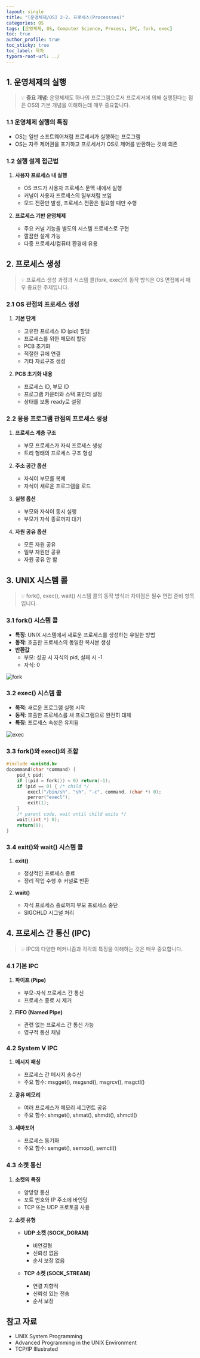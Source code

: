 ```yaml
---
layout: single
title: "[운영체제/OS] 2-2. 프로세스(Processses)"
categories: OS
tags: [운영체제, OS, Computer Science, Process, IPC, fork, exec]
toc: true
author_profile: true
toc_sticky: true
toc_label: 목차
typora-root-url: ../
---
```


## 1. 운영체제의 실행

> 💡 **중요 개념**: 운영체제도 하나의 프로그램으로서 프로세서에 의해 실행된다는 점은 OS의 기본 개념을 이해하는데 매우 중요합니다.

### 1.1 운영체제 실행의 특징
- OS는 일반 소프트웨어처럼 프로세서가 실행하는 프로그램
- OS는 자주 제어권을 포기하고 프로세서가 OS로 제어를 반환하는 것에 의존

### 1.2 실행 설계 접근법
1. **사용자 프로세스 내 실행**
   - OS 코드가 사용자 프로세스 문맥 내에서 실행
   - 커널이 사용자 프로세스의 일부처럼 보임
   - 모드 전환만 발생, 프로세스 전환은 필요할 때만 수행

2. **프로세스 기반 운영체제**
   - 주요 커널 기능을 별도의 시스템 프로세스로 구현
   - 깔끔한 설계 가능
   - 다중 프로세서/컴퓨터 환경에 유용

## 2. 프로세스 생성

> 💡 프로세스 생성 과정과 시스템 콜(fork, exec)의 동작 방식은 OS 면접에서 매우 중요한 주제입니다.

### 2.1 OS 관점의 프로세스 생성
1. **기본 단계**
   - 고유한 프로세스 ID (pid) 할당
   - 프로세스를 위한 메모리 할당
   - PCB 초기화
   - 적절한 큐에 연결
   - 기타 자료구조 생성

2. **PCB 초기화 내용**
   - 프로세스 ID, 부모 ID
   - 프로그램 카운터와 스택 포인터 설정
   - 상태를 보통 ready로 설정

### 2.2 응용 프로그램 관점의 프로세스 생성
1. **프로세스 계층 구조**
   - 부모 프로세스가 자식 프로세스 생성
   - 트리 형태의 프로세스 구조 형성

2. **주소 공간 옵션**
   - 자식이 부모를 복제
   - 자식이 새로운 프로그램을 로드

3. **실행 옵션**
   - 부모와 자식이 동시 실행
   - 부모가 자식 종료까지 대기

4. **자원 공유 옵션**
   - 모든 자원 공유
   - 일부 자원만 공유
   - 자원 공유 안 함


## 3. UNIX 시스템 콜

> 💡 fork(), exec(), wait() 시스템 콜의 동작 방식과 차이점은 필수 면접 준비 항목입니다.

### 3.1 fork() 시스템 콜
- **특징**: UNIX 시스템에서 새로운 프로세스를 생성하는 유일한 방법
- **동작**: 호출한 프로세스의 동일한 복사본 생성
- **반환값**
  - 부모: 성공 시 자식의 pid, 실패 시 -1
  - 자식: 0

![fork](/../../assets/images/2025-03-25-OS_2-2/fork.png)



### 3.2 exec() 시스템 콜
- **목적**: 새로운 프로그램 실행 시작
- **동작**: 호출한 프로세스를 새 프로그램으로 완전히 대체
- **특징**: 프로세스 속성은 유지됨

![exec](/../../assets/images/2025-03-25-OS_2-2/exec.png)

### 3.3 fork()와 exec()의 조합
```c
#include <unistd.h>
docommand(char *command) {
    pid_t pid;
    if ((pid = fork()) < 0) return(-1);
    if (pid == 0) { /* child */
        execl("/bin/sh", "sh", "-c", command, (char *) 0);
        perror("execl");
        exit(1);
    }
    /* parent code, wait until child exits */
    wait((int *) 0);
    return(0);
}
```

### 3.4 exit()와 wait() 시스템 콜
1. **exit()**
   - 정상적인 프로세스 종료
   - 정리 작업 수행 후 커널로 반환

2. **wait()**
   - 자식 프로세스 종료까지 부모 프로세스 중단
   - SIGCHLD 시그널 처리

## 4. 프로세스 간 통신 (IPC)

> 💡 IPC의 다양한 메커니즘과 각각의 특징을 이해하는 것은 매우 중요합니다.

### 4.1 기본 IPC
1. **파이프 (Pipe)**
   - 부모-자식 프로세스 간 통신
   - 프로세스 종료 시 제거

2. **FIFO (Named Pipe)**
   - 관련 없는 프로세스 간 통신 가능
   - 영구적 통신 채널

### 4.2 System V IPC
1. **메시지 패싱**
   - 프로세스 간 메시지 송수신
   - 주요 함수: msgget(), msgsnd(), msgrcv(), msgctl()

2. **공유 메모리**
   - 여러 프로세스가 메모리 세그먼트 공유
   - 주요 함수: shmget(), shmat(), shmdt(), shmctl()

3. **세마포어**
   - 프로세스 동기화
   - 주요 함수: semget(), semop(), semctl()

### 4.3 소켓 통신
1. **소켓의 특징**
   - 양방향 통신
   - 포트 번호와 IP 주소에 바인딩
   - TCP 또는 UDP 프로토콜 사용

2. **소켓 유형**
   - **UDP 소켓 (SOCK_DGRAM)**
     - 비연결형
     - 신뢰성 없음
     - 순서 보장 없음
   
   - **TCP 소켓 (SOCK_STREAM)**
     - 연결 지향적
     - 신뢰성 있는 전송
     - 순서 보장



## 참고 자료
- UNIX System Programming
- Advanced Programming in the UNIX Environment
- TCP/IP Illustrated